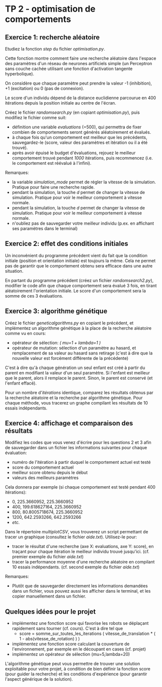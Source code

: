 # TP 2 - optimisation de comportements

## Exercice 1: recherche aléatoire 

Etudiez la fonction _step_ du fichier _optimisation.py_. 

Cette fonction montre comment faire une recherche aléatoire dans l'espace des paramètres d'un réseau de neurones artificiels simple (un Perceptron sans couche cachée utilisant une fonction d'activation tangente hyperbolique).

On considère que chaque paramètre peut prendre la valeur -1 (inhibition), +1 (excitation) ou 0 (pas de connexion).

Le score d'un individu dépend de la distance euclidienne parcourue en 400 itérations depuis la position initiale au centre de l'écran.


Créez le fichier _randomsearch.py_ (en copiant _optimisation.py_), puis modifiez le fichier comme suit:
* définition une variable _evaluations_ (=500), qui permettra de fixer combien de comportements seront générés aléatoirement et évalués.
* à chaque fois qu'un comportement est meilleur que les précédents, sauvegardez-le (score, valeur des paramètres et itération ou il a été trouvé).
* après avoir épuisé le budget d'évaluations, rejouez le meilleur comportement trouvé pendant _1000_ itérations, puis recommencez (i.e. le comportement est réévalué à l'infini).

Remarques:
* la variable _simulation_mode_ permet de régler la vitesse de la simulation. Pratique pour faire une recherche rapide.
* pendant la simulation, la touche _d_ permet de changer la vitesse de simulation. Pratique pour voir le meilleur comportement à vitesse normale.
* pendant la simulation, la touche _d_ permet de changer la vitesse de simulation. Pratique pour voir le meilleur comportement à vitesse normale.
* n'oubliez pas de sauvegarder votre meilleur individu (p.ex. en affichant ses paramètres dans le terminal)

## Exercice 2: effet des conditions initiales

Un inconvénient du programme précédent vient du fait que la condition initiale (position et orientation initiale) est toujours la même. Cela ne permet pas de garantir que le comportement obtenu sera efficace dans une autre situation. 

En partant du programme précédent (créez un fichier _randomsearch2.py_), modifier le code afin que chaque comportement sera évalué 3 fois, en tirant aléatoirement l'orientation initiale. Le score d'un comportement sera la somme de ces 3 évaluations.

## Exercice 3: algorithme génétique

Créez le fichier _geneticalgorithms.py_ en copiant le précédent, et implémentez un algorithme génétique à la place de la recherche aléatoire comme vu en cours:
* opérateur de sélection: _( mu=1 + lambda=1 )_
* opérateur de mutation: sélection d'un paramètre au hasard, et remplacement de sa valeur au hasard sans retirage (c'est à dire que la nouvelle valeur est forcément différente de la précédente)

C'est à dire qu'à chaque génération un seul enfant est créé à partir du parent en modifiant la valeur d'un seul paramètre. Si l'enfant est meilleur que le parent, alors il remplace le parent. Sinon, le parent est conservé (et l'enfant effacé).  

Pour un nombre d'_itérations_ identique, comparez les résultats obtenus par la recherche aléatoire et la recherche par algorithme génétique. Pour chaque méthode, vous tracerez un graphe compilant les résultats de 10 essais indépendants.

## Exercice 4: affichage et comparaison des résultats 

Modifiez les codes que vous venez d'écrire pour les questions 2 et 3 afin de sauvegarder dans un fichier les informations suivantes pour chaque évaluation:
* numéro de l'itération à partir duquel le comportement actuel est testé 
* score du comportement actuel
* meilleur score obtenu depuis le début
* valeurs des meilleurs paramètres

Cela donnera par exemple (si chaque comportement est testé pendant 400 itérations):
* 0, 225.3660952, 225.3660952
* 400, 199.618627164, 225.3660952
* 800, 80.8005718674, 225.3660952
* 1200, 642.2593266, 642.2593266 
* _etc._

Dans le répertoire _multiplotCSV_, vous trouverez un script permettant de tracer un graphique (consultez le fichier _aide.txt_). Utilisez-le pour:
* tracer le résultat d'une recherche (axe X: evaluations, axe Y: score), en traçant pour chaque itération le meilleur individu trouvé jusqu'ici. (cf. premier exemple du fichier _aide.txt_)
* tracer la performance moyenne d'une recherche aléatoire en compilant 10 essais indépendants. (cf. second exemple du fichier _aide.txt_)

Remarques:
* Plutôt que de sauvegarder directement les informations demandées dans un fichier, vous pouvez aussi les afficher dans le terminal, et les copier manuellement dans un fichier.

## Quelques idées pour le projet

* implémentez une fonction score qui favorise les robots se déplaçant rapidement sans tourner (cf. cours). C'est à dire tel que
  * score = somme_sur_toutes_les_iterations ( vitesse_de_translation * ( 1 - abs(vitesse_de_rotation) ) ) 
* implémentez une fonction score calculant la couverture de l'environnement, par exemple en le découpant en cases (cf. projet)
* implémentez un opérateur de sélection (mu=5,lambda=20)

L'algorithme génétique peut vous permettre de trouver une solution exploitable pour votre projet, à condition de bien définir la fonction score (pour guider la recherche) et les conditions d'expérience (pour garantir l'aspect générique de la solution).
